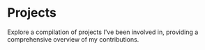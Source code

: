 # Projects
 Explore a compilation of projects I've been involved in, providing a comprehensive overview of my contributions.
